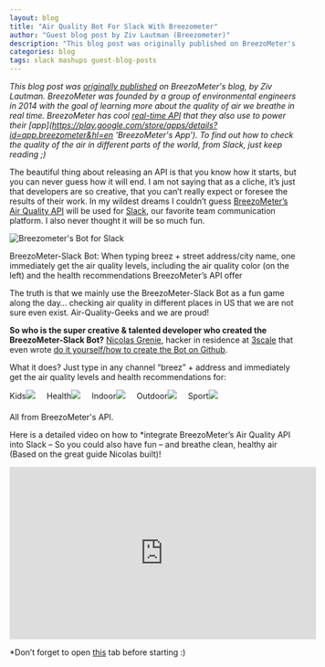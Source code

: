 ```yaml
---
layout: blog
title: "Air Quality Bot For Slack With Breezometer"
author: "Guest blog post by Ziv Lautman (Breezometer)"
description: "This blog post was originally published on BreezoMeter's blog, by Ziv Lautman. BreezoMeter was founded by a group of environmental engineers in 2014 with the goal of learning more about the quality of air we breathe in real time. BreezoMeter has cool real-time API..."
categories: blog
tags: slack mashups guest-blog-posts
---
```


*This blog post was [originally published](http://breezometer.com/how-to-integrate-breezometers-air-quality-api-in-slack/) on BreezoMeter's blog, by Ziv Lautman. BreezoMeter was founded by a group of environmental engineers in 2014 with the goal of learning more about the quality of air we breathe in real time. BreezoMeter has cool [real-time API](http://breezometer.com/developers-api/ 'BreezoMeter real-time API') that they also use to power their [app](https://play.google.com/store/apps/details?id=app.breezometer&hl=en 'BreezoMeter's App'). To find out how to check the quality of the air in different parts of the world, from Slack, just keep reading ;)*

The beautiful thing about releasing an API is that you know how it starts, but you can never guess how it will end. I am not saying that as a cliche, it’s just that developers are so creative, that you can’t really expect or foresee the results of their work. In my wildest dreams I couldn’t guess [BreezoMeter’s Air Quality API](http://breezometer.com/developers-api/ "BreezoMeter's Air Quality API") will be used for [Slack](https://slack.com/), our favorite team communication platform. I also never thought it will be so much fun.

![Breezometer's Bot for Slack](http://breezometer.com/wordpress/wp-content/uploads/2015/03/Screen-Shot-2015-03-16-at-2.47.18-PM.png)

BreezoMeter-Slack Bot: When typing breez + street address/city name, one immediately get the air quality levels, including the air quality color (on the left) and the health recommendations BreezoMeter’s API offer

The truth is that we mainly use the BreezoMeter-Slack Bot as a fun game along the day… checking air quality in different places in US that we are not sure even exist. Air-Quality-Geeks and we are proud!

**So who is the super creative & talented developer who created the BreezoMeter-Slack Bot?** [Nicolas Grenie](https://twitter.com/picsoung '@picsoung on Twitter'), hacker in residence at [3scale](http://www.3scale.net/ '3scale') that even wrote [do it yourself/how to create the Bot on Github](https://github.com/picsoung/breezBot 'A Slack Bot without a Server').

What it does? Just type in any channel “breez” + address and immediately get the air quality levels and health recommendations for:

<div style="float:left;margin-right:20px;">Kids<img src="https://assets-cdn.github.com/images/icons/emoji/unicode/1f423.png"/></div>
<div style="float:left;margin-right:20px;">Health<img src="https://assets-cdn.github.com/images/icons/emoji/unicode/2764.png"/></div>
<div style="float:left;margin-right:20px;">Indoor<img src="https://assets-cdn.github.com/images/icons/emoji/unicode/1f3e0.png"></div>
<div style="float:left;margin-right:20px;">Outdoor<img src="https://assets-cdn.github.com/images/icons/emoji/unicode/26fa.png"></div>
<div style="float:left;margin-right:20px;">Sport<img src="https://assets-cdn.github.com/images/icons/emoji/unicode/26bd.png"></div>

<div style="clear:both;padding-top:20px;">All from BreezoMeter's API.</div>

Here is a detailed video on how to *integrate BreezoMeter’s Air Quality API into Slack – So you could also have fun – and breathe clean, healthy air (Based on the great guide Nicolas built)!

<iframe width="537" height="302" src="https://www.youtube.com/embed/qYcAyt2Gs5w" frameborder="0" allowfullscreen></iframe>

*Don’t forget to open [this](https://github.com/picsoung/breezBot/blob/master/hook.lua) tab before starting :)



